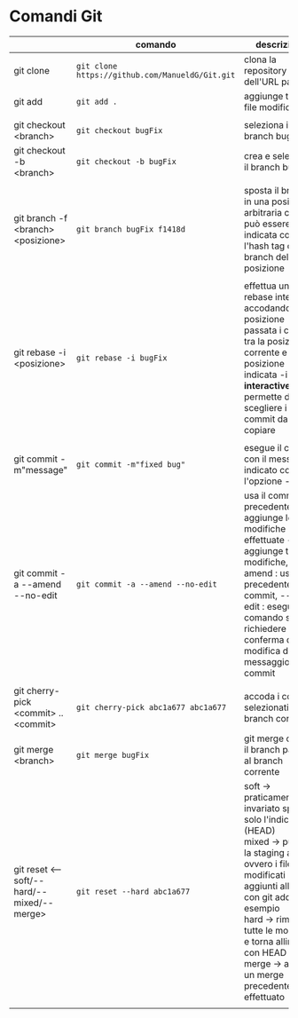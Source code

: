 # Comandi Git 

|                |comando                        |descrizione                  |
|----------------|-------------------------------|-----------------------------|
|git clone       |`git clone https://github.com/ManueldG/Git.git`|clona la repository dell'URL passato           |
|git add         |`git add .` |aggiunge tutti i file modificati            |
| | | |
|git checkout \<branch\>   |`git checkout bugFix`| seleziona il branch bugFix |
|git checkout -b \<branch\>   |`git checkout -b bugFix`| crea e seleziona il branch bugFix |
| | | |
|git branch -f \<branch\> \<posizione\>  |`git branch bugFix f1418d`| sposta il branch in una posizione arbitraria che può essere indicata con l'hash tag o branch della posizione|
| | | |
|git rebase -i \<posizione\> | `git rebase -i bugFix` |effettua un rebase interattivo accodando alla posizione passata i commit tra la posizione corrente e la posizione indicata -i indica **interactive** permette di scegliere i commit da copiare|
| | | |
|git commit -m"message"         |`git commit -m"fixed bug"`|esegue il commit con il messaggio indicato con l'opzione -m|
| git commit -a --amend --no-edit |`git commit -a --amend --no-edit`| usa il commit precedente e aggiunge le modifiche effettuate -a : aggiunge tutte le modifiche, --amend : usa il precedente commit, --no-edit : esegue il comando senza richiedere conferma della modifica del messaggio del commit |
| | | |
|git cherry-pick \<commit\> .. \<commit\> |`git cherry-pick abc1a677 abc1a677`| accoda i commit selezionati al branch corrente|
| git merge \<branch\> |`git merge bugFix `| git merge collega il branch passato al branch corrente |
| git reset <--soft/--hard/--mixed/--merge> <commit>|`git reset --hard abc1a677`| soft -> praticamente invariato sposta solo l'indice (HEAD)<br> mixed -> pulisce la staging area ovvero i file modificati aggiunti alla coda con git add per esempio<br>hard -> rimuove tutte le modifiche e torna allineato con HEAD<br>merge -> annulla un merge precedentemente effettuato
| | | | |

